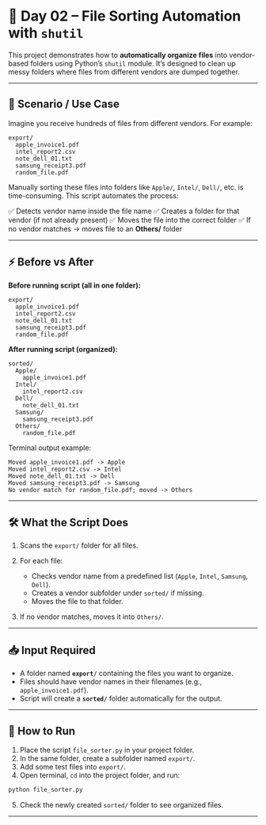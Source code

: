 # 📂 Day 02 – File Sorting Automation with `shutil`

This project demonstrates how to **automatically organize files** into vendor-based folders using Python’s `shutil` module.
It’s designed to clean up messy folders where files from different vendors are dumped together.

---

## 🔎 Scenario / Use Case

Imagine you receive hundreds of files from different vendors. For example:

```
export/
  apple_invoice1.pdf
  intel_report2.csv
  note_dell_01.txt
  samsung_receipt3.pdf
  random_file.pdf
```

Manually sorting these files into folders like `Apple/`, `Intel/`, `Dell/`, etc. is time-consuming.
This script automates the process:

✅ Detects vendor name inside the file name
✅ Creates a folder for that vendor (if not already present)
✅ Moves the file into the correct folder
✅ If no vendor matches → moves file to an **Others/** folder

---

## ⚡ Before vs After

**Before running script (all in one folder):**

```
export/
  apple_invoice1.pdf
  intel_report2.csv
  note_dell_01.txt
  samsung_receipt3.pdf
  random_file.pdf
```

**After running script (organized):**

```
sorted/
  Apple/
    apple_invoice1.pdf
  Intel/
    intel_report2.csv
  Dell/
    note_dell_01.txt
  Samsung/
    samsung_receipt3.pdf
  Others/
    random_file.pdf
```

Terminal output example:

```
Moved apple_invoice1.pdf -> Apple
Moved intel_report2.csv -> Intel
Moved note_dell_01.txt -> Dell
Moved samsung_receipt3.pdf -> Samsung
No vendor match for random_file.pdf; moved -> Others
```

---

## 🛠️ What the Script Does

1. Scans the `export/` folder for all files.
2. For each file:

   * Checks vendor name from a predefined list (`Apple`, `Intel`, `Samsung`, `Dell`).
   * Creates a vendor subfolder under `sorted/` if missing.
   * Moves the file to that folder.
3. If no vendor matches, moves it into `Others/`.

---

## 📥 Input Required

* A folder named **`export/`** containing the files you want to organize.
* Files should have vendor names in their filenames (e.g., `apple_invoice1.pdf`).
* Script will create a **`sorted/`** folder automatically for the output.

---

## 🚀 How to Run

1. Place the script `file_sorter.py` in your project folder.
2. In the same folder, create a subfolder named `export/`.
3. Add some test files into `export/`.
4. Open terminal, `cd` into the project folder, and run:

```bash
python file_sorter.py
```

5. Check the newly created `sorted/` folder to see organized files.

---

